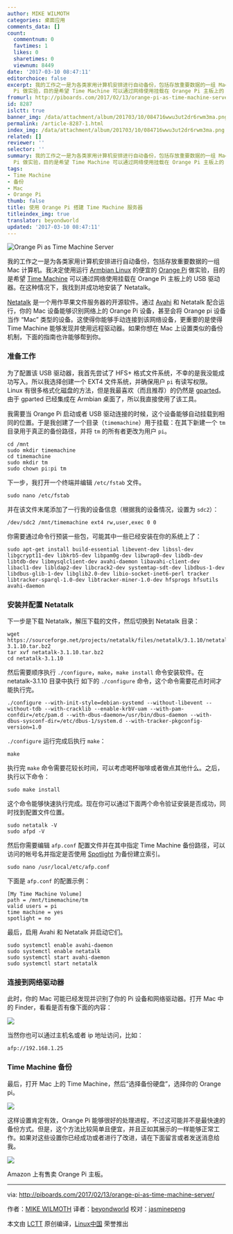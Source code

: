 ```yaml
---
author: MIKE WILMOTH
categories: 桌面应用
comments_data: []
count:
  commentnum: 0
  favtimes: 1
  likes: 0
  sharetimes: 0
  viewnum: 8449
date: '2017-03-10 08:47:11'
editorchoice: false
excerpt: 我的工作之一是为各类家用计算机安排进行自动备份，包括存放重要数据的一组 Mac 计算机。我决定使用运行 Armbian Linux 的便宜的 Orange
  Pi 做实验，目的是希望 Time Machine 可以通过网络使用挂载在 Orange Pi 主板上的 USB 驱动器。在这种情况下，我找到并成功地安装了 Netatalk。
fromurl: http://piboards.com/2017/02/13/orange-pi-as-time-machine-server/
id: 8287
islctt: true
banner_img: /data/attachment/album/201703/10/084716wwu3ut2dr6rwm3ma.png
permalink: /article-8287-1.html
index_img: /data/attachment/album/201703/10/084716wwu3ut2dr6rwm3ma.png.thumb.jpg
related: []
reviewer: ''
selector: ''
summary: 我的工作之一是为各类家用计算机安排进行自动备份，包括存放重要数据的一组 Mac 计算机。我决定使用运行 Armbian Linux 的便宜的 Orange
  Pi 做实验，目的是希望 Time Machine 可以通过网络使用挂载在 Orange Pi 主板上的 USB 驱动器。在这种情况下，我找到并成功地安装了 Netatalk。
tags:
- Time Machine
- 备份
- Mac
- Orange Pi
thumb: false
title: 使用 Orange Pi 搭建 Time Machine 服务器
titleindex_img: true
translator: beyondworld
updated: '2017-03-10 08:47:11'
---
```


![Orange Pi as Time Machine Server](/data/attachment/album/201703/10/084716wwu3ut2dr6rwm3ma.png)


我的工作之一是为各类家用计算机安排进行自动备份，包括存放重要数据的一组 Mac 计算机。我决定使用运行 [Armbian Linux](https://www.armbian.com/) 的便宜的 [Orange Pi](https://www.amazon.com/gp/product/B018W6OTIM/ref=as_li_tl?ie=UTF8&tag=piboards-20&camp=1789&creative=9325&linkCode=as2&creativeASIN=B018W6OTIM&linkId=08bd6573c99ddb8a79746c8590776c39) 做实验，目的是希望 [Time Machine](https://support.apple.com/kb/PH25710?locale=en_US) 可以通过网络使用挂载在 Orange Pi 主板上的 USB 驱动器。在这种情况下，我找到并成功地安装了 Netatalk。


[Netatalk](http://netatalk.sourceforge.net/) 是一个用作苹果文件服务器的开源软件。通过 [Avahi](https://en.wikipedia.org/wiki/Avahi_(software)) 和 Netatalk 配合运行，你的 Mac 设备能够识别网络上的 Orange Pi 设备，甚至会将 Orange pi 设备当作 “Mac” 类型的设备。这使得你能够手动连接到该网络设备，更重要的是使得 Time Machine 能够发现并使用远程驱动器。如果你想在 Mac 上设置类似的备份机制，下面的指南也许能够帮到你。


### 准备工作


为了配置该 USB 驱动器，我首先尝试了 HFS+ 格式文件系统，不幸的是我没能成功写入。所以我选择创建一个 EXT4 文件系统，并确保用户 `pi` 有读写权限。Linux 有很多格式化磁盘的方法，但是我最喜欢（而且推荐）的仍然是 [gparted](http://gparted.org/)。由于 gparted 已经集成在 Armbian 桌面了，所以我直接使用了该工具。


我需要当 Orange Pi 启动或者 USB 驱动连接的时候，这个设备能够自动挂载到相同的位置。于是我创建了一个目录（`timemachine`）用于挂载：在其下新建一个 `tm` 目录用于真正的备份路径，并将 `tm` 的所有者更改为用户 `pi`。



```
cd /mnt
sudo mkdir timemachine
cd timemachine
sudo mkdir tm
sudo chown pi:pi tm

```

下一步，我打开一个终端并编辑 `/etc/fstab` 文件。



```
sudo nano /etc/fstab

```

并在该文件末尾添加了一行我的设备信息（根据我的设备情况，设置为 `sdc2`）：



```
/dev/sdc2 /mnt/timemachine ext4 rw,user,exec 0 0

```

你需要通过命令行预装一些包，可能其中一些已经安装在你的系统上了：



```
sudo apt-get install build-essential libevent-dev libssl-dev libgcrypt11-dev libkrb5-dev libpam0g-dev libwrap0-dev libdb-dev libtdb-dev libmysqlclient-dev avahi-daemon libavahi-client-dev libacl1-dev libldap2-dev libcrack2-dev systemtap-sdt-dev libdbus-1-dev libdbus-glib-1-dev libglib2.0-dev libio-socket-inet6-perl tracker libtracker-sparql-1.0-dev libtracker-miner-1.0-dev hfsprogs hfsutils avahi-daemon

```

### 安装并配置 Netatalk


下一步是下载 Netatalk，解压下载的文件，然后切换到 Netatalk 目录：



```
wget https://sourceforge.net/projects/netatalk/files/netatalk/3.1.10/netatalk-3.1.10.tar.bz2
tar xvf netatalk-3.1.10.tar.bz2
cd netatalk-3.1.10

```

然后需要顺序执行 `./configure`，`make`，`make install` 命令安装软件。在 netatalk-3.1.10 目录中执行 如下的 `./configure` 命令，这个命令需要花点时间才能执行完。



```
./configure --with-init-style=debian-systemd --without-libevent --without-tdb --with-cracklib --enable-krbV-uam --with-pam-confdir=/etc/pam.d --with-dbus-daemon=/usr/bin/dbus-daemon --with-dbus-sysconf-dir=/etc/dbus-1/system.d --with-tracker-pkgconfig-version=1.0

```

`./configure` 运行完成后执行 `make`：



```
make

```

执行完 `make` 命令需要花较长时间，可以考虑喝杯咖啡或者做点其他什么。之后，执行以下命令：



```
sudo make install

```

这个命令能够快速执行完成。现在你可以通过下面两个命令验证安装是否成功，同时找到配置文件位置。



```
sudo netatalk -V
sudo afpd -V

```

然后你需要编辑 `afp.conf` 配置文件并在其中指定 Time Machine 备份路径，可以访问的帐号名并指定是否使用 [Spotlight](https://support.apple.com/en-us/HT204014) 为备份建立索引。



```
sudo nano /usr/local/etc/afp.conf

```

下面是 `afp.conf` 的配置示例：



```
[My Time Machine Volume]
path = /mnt/timemachine/tm
valid users = pi
time machine = yes
spotlight = no

```

最后，启用 Avahi 和 Netatalk 并启动它们。



```
sudo systemctl enable avahi-daemon
sudo systemctl enable netatalk
sudo systemctl start avahi-daemon
sudo systemctl start netatalk

```

### 连接到网络驱动器


此时，你的 Mac 可能已经发现并识别了你的 Pi 设备和网络驱动器。打开 Mac 中的 Finder，看看是否有像下面的内容：


![](/data/attachment/album/201703/10/084720kck61gjl7dzm1k9k.png)


当然你也可以通过主机名或者 ip 地址访问，比如：



```
afp://192.168.1.25

```

### Time Machine 备份


最后，打开 Mac 上的 Time Machine，然后“选择备份硬盘”，选择你的 Orange pi。


![](/data/attachment/album/201703/10/084858p4haaly4hz3y3yan.png)


这样设置肯定有效，Orange Pi 能够很好的处理进程，不过这可能并不是最快速的备份方式。但是，这个方法比较简单且便宜，并且正如其展示的一样能够正常工作。如果对这些设置你已经成功或者进行了改进，请在下面留言或者发送消息给我。


![](/data/attachment/album/201703/10/084903go1hzmcqvsm5jvvc.png)


Amazon 上有售卖 Orange Pi 主板。




---


via: <http://piboards.com/2017/02/13/orange-pi-as-time-machine-server/>


作者：[MIKE WILMOTH](http://piboards.com/author/piguy/) 译者：[beyondworld](https://github.com/beyondworld) 校对：[jasminepeng](https://github.com/jasminepeng)


本文由 [LCTT](https://github.com/LCTT/TranslateProject) 原创编译，[Linux中国](https://linux.cn/) 荣誉推出